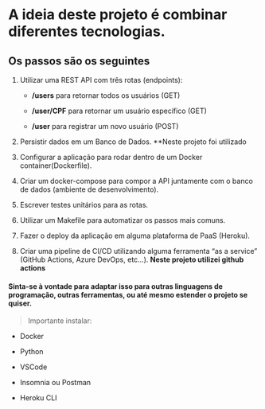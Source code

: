# A ideia deste projeto é combinar diferentes tecnologias.

## Os passos são os seguintes

1. Utilizar uma REST API com três rotas (endpoints):

   - **/users** para retornar todos os usuários (GET)

   - **/user/CPF** para retornar um usuário específico (GET)

   - **/user** para registrar um novo usuário (POST)

2. Persistir dados em um Banco de Dados. \*\*Neste projeto foi utilizado

3. Configurar a aplicação para rodar dentro de um Docker container(Dockerfile).

4. Criar um docker-compose para compor a API juntamente com o banco de dados (ambiente de desenvolvimento).

5. Escrever testes unitários para as rotas.

6. Utilizar um Makefile para automatizar os passos mais comuns.

7. Fazer o deploy da aplicação em alguma plataforma de PaaS (Heroku).

8. Criar uma pipeline de CI/CD utilizando alguma ferramenta “as a service” (GitHub Actions, Azure DevOps, etc…). **Neste projeto utilizei github actions**

#### Sinta-se à vontade para adaptar isso para outras linguagens de programação, outras ferramentas, ou até mesmo estender o projeto se quiser.

> Importante instalar:

- Docker

- Python

- VSCode

- Insomnia ou Postman

- Heroku CLI
